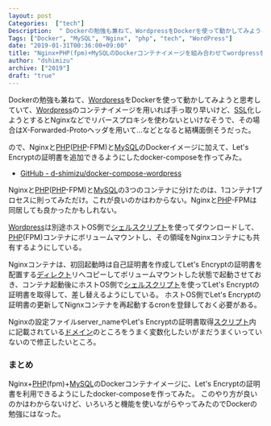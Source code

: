 ```yaml
---
layout: post
Categories:  ["tech"]
Description:  " Dockerの勉強も兼ねて、WordpressをDockerを使って動かしてみようと思考していて、Wordpressのコンテナイメージを用いれば手っ取り早いけど、SSL化しようとするとNginxなどでリバースプロキシを使わないといけなそう"
Tags: ["Docker", "MySQL", "Nginx", "php", "tech", "WordPress"]
date: "2019-01-31T00:36:00+09:00"
title: "Nginx+PHP(fpm)+MySQLのDockerコンテナイメージを組み合わせてwordpressを動かすdocker-composeを作った"
author: "dshimizu"
archive: ["2019"]
draft: "true"
---
```


<body>
<p>Dockerの勉強も兼ねて、<a class="keyword" href="http://d.hatena.ne.jp/keyword/Wordpress">Wordpress</a>をDockerを使って動かしてみようと思考していて、<a class="keyword" href="http://d.hatena.ne.jp/keyword/Wordpress">Wordpress</a>のコンテナイメージを用いれば手っ取り早いけど、<a class="keyword" href="http://d.hatena.ne.jp/keyword/SSL">SSL</a>化しようとするとNginxなどでリバースプロキシを使わないといけなそうで、その場合はX-Forwarded-Protoヘッダを用いて...などとなると結構面倒そうだった。</p>

<p>ので、Nginxと<a class="keyword" href="http://d.hatena.ne.jp/keyword/PHP">PHP</a>(<a class="keyword" href="http://d.hatena.ne.jp/keyword/PHP">PHP</a>-FPM)と<a class="keyword" href="http://d.hatena.ne.jp/keyword/MySQL">MySQL</a>のDockerイメージに加えて、Let's Encryptの証明書を追加できるようにしたdocker-composeを作ってみた。</p>
</body>

<!-- more -->

<body>
<ul>
    <li><a href="https://github.com/d-shimizu/docker-compose-wordpress" target="_brank" rel="noopener noreferrer">GitHub - d-shimizu/docker-compose-wordpress
</a></li>
</ul>


<p>Nginxと<a class="keyword" href="http://d.hatena.ne.jp/keyword/PHP">PHP</a>(<a class="keyword" href="http://d.hatena.ne.jp/keyword/PHP">PHP</a>-FPM)と<a class="keyword" href="http://d.hatena.ne.jp/keyword/MySQL">MySQL</a>の3つのコンテナに分けたのは、1コンテナ1プロセスに則ってみただけ。これが良いのかはわからない。Nginxと<a class="keyword" href="http://d.hatena.ne.jp/keyword/PHP">PHP</a>-FPMは同居しても良かったかもしれない。</p>

<p><a class="keyword" href="http://d.hatena.ne.jp/keyword/Wordpress">Wordpress</a>は別途ホストOS側で<a class="keyword" href="http://d.hatena.ne.jp/keyword/%A5%B7%A5%A7%A5%EB%A5%B9%A5%AF%A5%EA%A5%D7%A5%C8">シェルスクリプト</a>を使ってダウンロードして、<a class="keyword" href="http://d.hatena.ne.jp/keyword/PHP">PHP</a>(FPM)コンテナにボリュームマウントし、その領域をNginxコンテナにも共有するようにしている。</p>

<p>Nginxコンテナは、初回起動時は自己証明書を作成してLet's Encryptの証明書を配置する<a class="keyword" href="http://d.hatena.ne.jp/keyword/%A5%C7%A5%A3%A5%EC%A5%AF%A5%C8">ディレクト</a>リへコピーしてボリュームマウントした状態で起動させておき、コンテナ起動後にホストOS側で<a class="keyword" href="http://d.hatena.ne.jp/keyword/%A5%B7%A5%A7%A5%EB%A5%B9%A5%AF%A5%EA%A5%D7%A5%C8">シェルスクリプト</a>を使ってLet's Encryptの証明書を取得して、差し替えるようにしている。
ホストOS側でLet's Encryptの証明書の更新してNignxコンテナを再起動するcronを登録しておく必要がある。</p>

<p>Nginxの設定ファイルserver_nameやLet's Encryptの証明書取得<a class="keyword" href="http://d.hatena.ne.jp/keyword/%A5%B9%A5%AF%A5%EA%A5%D7%A5%C8">スクリプト</a>内に記載されている<a class="keyword" href="http://d.hatena.ne.jp/keyword/%A5%C9%A5%E1%A5%A4%A5%F3">ドメイン</a>のところをうまく変数化したいがまだうまくいっていないので修正したいところ。</p>

<h3>まとめ</h3>


<p>Nginx+<a class="keyword" href="http://d.hatena.ne.jp/keyword/PHP">PHP</a>(fpm)+<a class="keyword" href="http://d.hatena.ne.jp/keyword/MySQL">MySQL</a>のDockerコンテナイメージに、Let's Encryptの証明書を利用できるようにしたdocker-composeを作ってみた。
このやり方が良いのかはわからないけど、いろいろと機能を使いながらやってみたのでDockerの勉強にはなった。</p>
</body>
